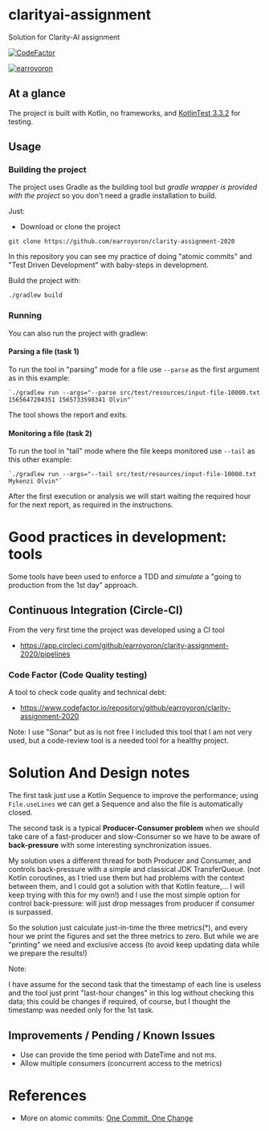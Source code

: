 # clarityai-assignment
Solution for Clarity-AI assignment

[![CodeFactor](https://www.codefactor.io/repository/github/earroyoron/clarity-assignment-2020/badge/master)](https://www.codefactor.io/repository/github/earroyoron/clarity-assignment-2020/overview/master)

[![earroyoron](https://circleci.com/gh/earroyoron/clarity-assignment-2020.svg?style=svg)](https://circleci.com/gh/earroyoron/clarity-assignment-2020)

## At a glance

The project is built with Kotlin, no frameworks, 
and [KotlinTest 3.3.2](https://github.com/kotest/kotest/blob/master/doc/reference.md) 
for testing.

## Usage

### Building the project

The project uses Gradle as the building tool
but _gradle wrapper is provided with the project_
so you don't need a gradle installation to build.

Just:

- Download or clone the project

`git clone https://github.com/earroyoron/clarity-assignment-2020`

In this repository you can see 
my practice of doing "atomic commits"
and "Test Driven Development" with baby-steps
in development.

Build the project with: 

`./gradlew build`

### Running

You can also run the project with gradlew: 

#### Parsing a file (task 1)

To run the tool in "parsing" mode for a file use `--parse` as the first argument as in this example:

    `./gradlew run --args="--parse src/test/resources/input-file-10000.txt 1565647204351 1565733598341 Olvin"`

The tool shows the report and exits.

#### Monitoring a file (task 2)

To run the tool in "tail" mode where the file keeps monitored use `--tail` as this other example:

    `./gradlew run --args="--tail src/test/resources/input-file-10000.txt Mykenzi Olvin"`

After the first execution or analysis we will
start waiting the required hour for the next report, 
as required in the instructions.

# Good practices in development: tools 

Some tools have been used to enforce a TDD and _simulate_ a
"going to production from the 1st day" approach.

## Continuous Integration (Circle-CI)

From the very first time the project was developed using a CI tool 

- https://app.circleci.com/github/earroyoron/clarity-assignment-2020/pipelines

### Code Factor (Code Quality testing)

A tool to check code quality and technical debt:

- https://www.codefactor.io/repository/github/earroyoron/clarity-assignment-2020

Note: I use "Sonar" but as is not free I included this tool 
that I am not very used, but a code-review tool is a needed tool for a healthy project.

# Solution And Design notes

The first task just use a Kotlin Sequence to improve the
performance; using `File.useLines` we can get
a Sequence and also the file is automatically closed.

The second task is a typical **Producer-Consumer problem**
when we should take care of a fast-producer and slow-Consumer
so we have to be aware of **back-pressure** with
some interesting synchronization issues.

My solution uses a different thread for both
Producer and Consumer, and controls back-pressure
with a simple and classical JDK TransferQueue.
(not Kotlin coroutines, as I tried use them but had problems
with the context between them, and I could got a
solution with that Kotlin feature,...
I will keep trying with this for my own!)
and I use the most simple option for control
back-pressure: will just drop messages from producer 
if consumer is surpassed. 

So the solution just calculate just-in-time
the three metrics(*), and every hour we print
the figures and set the three metrics to zero.
But while we are "printing" we need and exclusive
access (to avoid keep updating data while we prepare
the results!)

Note:

I have assume for the second task that
the timestamp of each line is useless and the
tool just print "last-hour changes" in this log
without checking this data; this could be changes
if required, of course, but I thought the timestamp
was needed only for the 1st task.

## Improvements / Pending / Known Issues

 - Use can provide the time period with DateTime and not ms.
 - Allow multiple consumers (concurrent access to the metrics)
 
# References 

- More on atomic commits: [One Commit. One Change](https://medium.com/@fagnerbrack/one-commit-one-change-3d10b10cebbf)


